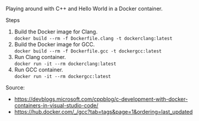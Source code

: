 Playing around with C++ and Hello World in a Docker container.

Steps

1. Build the Docker image for Clang. \
    `docker build --rm -f Dockerfile.clang -t dockerclang:latest`
2. Build the Docker image for GCC. \
    `docker build --rm -f Dockerfile.gcc -t dockergcc:latest`
3. Run Clang container. \
    `docker run -it --rm dockerclang:latest` 
3. Run GCC container. \
    `docker run -it --rm dockergcc:latest` 

Source:

* https://devblogs.microsoft.com/cppblog/c-development-with-docker-containers-in-visual-studio-code/
* https://hub.docker.com/_/gcc?tab=tags&page=1&ordering=last_updated
